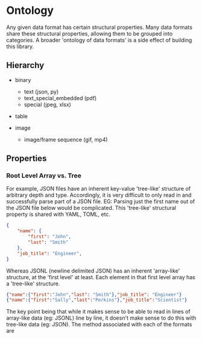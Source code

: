 # Ontology

Any given data format has certain structural properties. Many data formats share these structural properties, allowing them to be grouped into categories. A broader 'ontology of data formats' is a side effect of building this library.

## Hierarchy

- binary
    - text (json, py)
    - text_special_embedded (pdf)
    - special (jpeg, xlsx)

- table
- image
    - image/frame sequence (gif, mp4)

## Properties

### Root Level Array vs. Tree

For example, JSON files have an inherent key-value 'tree-like' structure of arbitrary depth and type. Accordingly, it is very difficult to only read in and successfully parse part of a JSON file. EG: Parsing just the first name out of the JSON file below would be complicated. This 'tree-like' structural property is shared with YAML, TOML, etc.

```json
{
    "name": {
        "first": "John",
        "last": "Smith"
    },
    "job_title": "Engineer",
}
```

Whereas JSONL (newline delimited JSON) has an inherent 'array-like' structure, at the 'first level' at least. Each element in that first level array has a 'tree-like' structure.

```json
{"name":{"first":"John","last": "Smith"},"job_title": "Engineer"}
{"name":{"first":"Sally","last":"Perkins"},"job_title":"Scientist"}
```

The key point being that while it makes sense to be able to read in lines of array-like data (eg: JSONL) line by line, it doesn't make sense to do this with tree-like data (eg: JSON). The method associated with each of the formats are